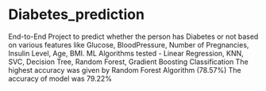 # Diabetes_prediction
End-to-End Project  to predict whether the person has Diabetes or not based on various features like Glucose, BloodPressure, Number of Pregnancies, Insulin Level, Age, BMI.
ML Algorithms tested - Linear Regression, KNN, SVC, Decision Tree, Random Forest, Gradient Boosting Classification 
The highest accuracy was given by Random Forest Algorithm (78.57%)
The accuracy of model was 79.22%

